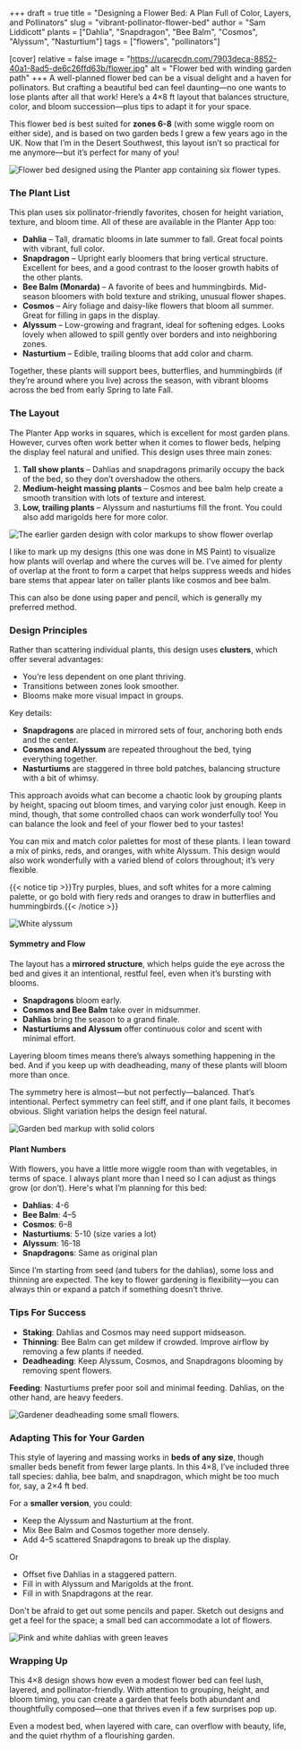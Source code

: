 +++
draft = true
title = "Designing a Flower Bed: A Plan Full of Color, Layers, and Pollinators"
slug = "vibrant-pollinator-flower-bed"
author = "Sam Liddicott"
plants = ["Dahlia", "Snapdragon", "Bee Balm", "Cosmos", "Alyssum", "Nasturtium"]
tags = ["flowers", "pollinators"]

[cover]
relative = false
image = "https://ucarecdn.com/7903deca-8852-40a1-8ad5-de6c26ffd63b/flower.jpg"
alt = "Flower bed with winding garden path"
+++
A well-planned flower bed can be a visual delight and a haven for pollinators. But crafting a beautiful bed can feel daunting—no one wants to lose plants after all that work! Here’s a 4×8 ft layout that balances structure, color, and bloom succession—plus tips to adapt it for your space.

This flower bed is best suited for **zones 6-8** (with some wiggle room on either side), and is based on two garden beds I grew a few years ago in the UK. Now that I’m in the Desert Southwest, this layout isn’t so practical for me anymore—but it’s perfect for many of you!

![Flower bed designed using the Planter app containing six flower types.](https://ucarecdn.com/2acbbe6e-2030-43bd-af64-c9be1f0771d1/Flower%20Bed.png)



### The Plant List

This plan uses six pollinator-friendly favorites, chosen for height variation, texture, and bloom time. All of these are available in the Planter App too:

* **Dahlia** – Tall, dramatic blooms in late summer to fall. Great focal points with vibrant, full color.
* **Snapdragon** – Upright early bloomers that bring vertical structure. Excellent for bees, and a good contrast to the looser growth habits of the other plants.
* **Bee Balm (Monarda)** – A favorite of bees and hummingbirds. Mid-season bloomers with bold texture and striking, unusual flower shapes.
* **Cosmos** – Airy foliage and daisy-like flowers that bloom all summer. Great for filling in gaps in the display.
* **Alyssum** – Low-growing and fragrant, ideal for softening edges. Looks lovely when allowed to spill gently over borders and into neighboring zones.
* **Nasturtium** – Edible, trailing blooms that add color and charm.

Together, these plants will support bees, butterflies, and hummingbirds (if they’re around where you live) across the season, with vibrant blooms across the bed from early Spring to late Fall.

### The Layout

The Planter App works in squares, which is excellent for most garden plans. However, curves often work better when it comes to flower beds, helping the display feel natural and unified. This design uses three main zones:

1. **Tall show plants** – Dahlias and snapdragons primarily occupy the back of the bed, so they don’t overshadow the others.
2. **Medium-height massing plants** – Cosmos and bee balm help create a smooth transition with lots of texture and interest.
3. **Low, trailing plants** – Alyssum and nasturtiums fill the front. You could also add marigolds here for more color.

![The earlier garden design with color markups to show flower overlap](https://ucarecdn.com/619f800b-231d-41fd-b489-d9c62881174f/tempsnip.png)

I like to mark up my designs (this one was done in MS Paint) to visualize how plants will overlap and where the curves will be. I've aimed for plenty of overlap at the front to form a carpet that helps suppress weeds and hides bare stems that appear later on taller plants like cosmos and bee balm.

This can also be done using paper and pencil, which is generally my preferred method. 

### Design Principles

Rather than scattering individual plants, this design uses **clusters**, which offer several advantages:

* You’re less dependent on one plant thriving.
* Transitions between zones look smoother.
* Blooms make more visual impact in groups.

Key details:

* **Snapdragons** are placed in mirrored sets of four, anchoring both ends and the center.
* **Cosmos and Alyssum** are repeated throughout the bed, tying everything together.
* **Nasturtiums** are staggered in three bold patches, balancing structure with a bit of whimsy.

This approach avoids what can become a chaotic look by grouping plants by height, spacing out bloom times, and varying color just enough. Keep in mind, though, that some controlled chaos can work wonderfully too! You can balance the look and feel of your flower bed to your tastes!

You can mix and match color palettes for most of these plants. I lean toward a mix of pinks, reds, and oranges, with white Alyssum. This design would also work wonderfully with a varied blend of colors throughout; it’s very flexible.

{{< notice tip >}}Try purples, blues, and soft whites for a more calming palette, or go bold with fiery reds and oranges to draw in butterflies and hummingbirds.{{< /notice >}}

![White alyssum](https://ucarecdn.com/84059d5a-51d0-4d87-a2a9-4cb412ae473a/sweet-alyssum-lobularia-maritima-malta-mediterranean.jpg)

#### Symmetry and Flow

The layout has a **mirrored structure**, which helps guide the eye across the bed and gives it an intentional, restful feel, even when it’s bursting with blooms.

* **Snapdragons** bloom early.
* **Cosmos and Bee Balm** take over in midsummer.
* **Dahlias** bring the season to a grand finale.
* **Nasturtiums and Alyssum** offer continuous color and scent with minimal effort.

Layering bloom times means there’s always something happening in the bed. And if you keep up with deadheading, many of these plants will bloom more than once.

The symmetry here is almost—but not perfectly—balanced. That’s intentional. Perfect symmetry can feel stiff, and if one plant fails, it becomes obvious. Slight variation helps the design feel natural.

![Garden bed markup with solid colors](https://ucarecdn.com/f36bd667-bd19-4af6-a749-b080dc1f36a3/tempsnip1.png "Another markup in MS Paint. This helps me spot any visual gaps or overly crowded zones before planting.")

#### Plant Numbers

With flowers, you have a little more wiggle room than with vegetables, in terms of space. I always plant more than I need so I can adjust as things grow (or don’t). Here's what I’m planning for this bed:

* **Dahlias**: 4-6
* **Bee Balm**: 4–5
* **Cosmos**: 6–8
* **Nasturtiums**: 5-10 (size varies a lot)
* **Alyssum**: 16-18
* **Snapdragons**: Same as original plan

Since I’m starting from seed (and tubers for the dahlias), some loss and thinning are expected. The key to flower gardening is flexibility—you can always thin or expand a patch if something doesn’t thrive.

### Tips For Success

* **Staking**: Dahlias and Cosmos may need support midseason.
* **Thinning**: Bee Balm can get mildew if crowded. Improve airflow by removing a few plants if needed.
* **Deadheading**: Keep Alyssum, Cosmos, and Snapdragons blooming by removing spent flowers.

**Feeding**: Nasturtiums prefer poor soil and minimal feeding. Dahlias, on the other hand, are heavy feeders.


![Gardener deadheading some small flowers.](https://ucarecdn.com/f0ad8d68-f6ef-437d-b83c-6e405802b741/close-up-male-gardener-s-hand-pruning-flowers.jpg)



### Adapting This for Your Garden

This style of layering and massing works in **beds of any size**, though smaller beds benefit from fewer large plants. In this 4×8, I’ve included three tall species: dahlia, bee balm, and snapdragon, which might be too much for, say, a 2×4 ft bed.

For a **smaller version**, you could:

* Keep the Alyssum and Nasturtium at the front.
* Mix Bee Balm and Cosmos together more densely.
* Add 4–5 scattered Snapdragons to break up the display.

Or

* Offset five Dahlias in a staggered pattern. 
* Fill in with Alyssum and Marigolds at the front.
* Fill in with Snapdragons at the rear.

Don't be afraid to get out some pencils and paper. Sketch out designs and get a feel for the space; a small bed can accommodate a lot of flowers. 

![Pink and white dahlias with green leaves](https://ucarecdn.com/aff8ea61-6156-4d91-ba79-13f79ff75727/pink-white-dahlia-flowers-against-green-leaves-park.jpg)

### Wrapping Up

This 4×8 design shows how even a modest flower bed can feel lush, layered, and pollinator-friendly. With attention to grouping, height, and bloom timing, you can create a garden that feels both abundant and thoughtfully composed—one that thrives even if a few surprises pop up. 

Even a modest bed, when layered with care, can overflow with beauty, life, and the quiet rhythm of a flourishing garden.
